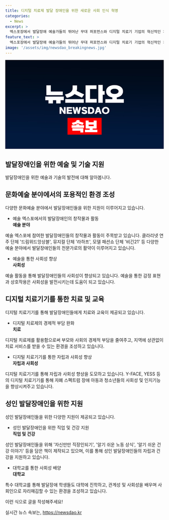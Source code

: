 ```yaml
---
title: 디지털 치료제 발달 장애인을 위한 새로운 사회 인식 혁명
categories:
  - News
excerpt: >
  엑스포장에서 발달장애 예술가들의 뛰어난 무대 퍼포먼스와 디지털 치료기 기업의 혁신적인 치료기술이 눈길을 끌었다. 발달장애에 대한 사회 인식 증진과 자립 지원을 위한 미래 설계에 대한 토론과 전시가 펼쳐졌으며, 예술 분야는 핫한 영역으로 떠올랐다. 발달장애 예술가들의 창작물이 주목을 받았고, 고찰을 모은 작품들이 전시되었다. 지속적인 발전을 통해 발달장애를 가진 아이들이 아티스트, 오케스트라 단원, 모델 등 다양한 분야에서 전문가로서 활동하고 있음이 입증되었다. 발달장애를 가진 어린이부터 성인까지, 누구나가 참여할 수 있도록 엑스포장에는 다양한 체험 부스가 마련되어 있었으며, 이를 통해 발달장애인의 일상생활을 더 편리하게 만들기 위한 기술적인 혁신들이 소개되었다. 또한, 발달장애인의 교육과 직업 훈련을 위한 대학의 참여로, 발달장애학생들도 또래와 함께 대학에 진학할 수 있는 가능성을 확인했다.
feature_text: >
  엑스포장에서 발달장애 예술가들의 뛰어난 무대 퍼포먼스와 디지털 치료기 기업의 혁신적인 치료기술이 눈길을 끌었다. 발달장애에 대한 사회 인식 증진과 자립 지원을 위한 미래 설계에 대한 토론과 전시가 펼쳐졌으며, 예술 분야는 핫한 영역으로 떠올랐다. 발달장애 예술가들의 창작물이 주목을 받았고, 고찰을 모은 작품들이 전시되었다. 지속적인 발전을 통해 발달장애를 가진 아이들이 아티스트, 오케스트라 단원, 모델 등 다양한 분야에서 전문가로서 활동하고 있음이 입증되었다. 발달장애를 가진 어린이부터 성인까지, 누구나가 참여할 수 있도록 엑스포장에는 다양한 체험 부스가 마련되어 있었으며, 이를 통해 발달장애인의 일상생활을 더 편리하게 만들기 위한 기술적인 혁신들이 소개되었다. 또한, 발달장애인의 교육과 직업 훈련을 위한 대학의 참여로, 발달장애학생들도 또래와 함께 대학에 진학할 수 있는 가능성을 확인했다.
image: '/assets/img/newsdao_breakingnews.jpg'
---
```


<p><img src="/assets/img/newsdao_breakingnews.jpg" alt="bookingtag 속보" /></p>

<h2 data-ke-size="size26">발달장애인을 위한 예술 및 기술 지원</h2>

<p data-ke-size="size16">발달장애인을 위한 예술과 기술의 발전에 대해 알아봅니다.</p>

<h2 data-ke-size="size24">문화예술 분야에서의 포용적인 환경 조성</h2>

<p data-ke-size="size16">다양한 문화예술 분야에서 발달장애인들을 위한 지원이 이루어지고 있습니다.</p>

<ul>
  <li>예술 엑스포에서의 발달장애인의 창작물과 활동</li>
  <td style="text-align: center; height: 17px;"><b>예술 분야</b></td>
</ul>

<p data-ke-size="size16">예술 엑스포에 참여한 발달장애인들의 창작물과 활동이 주목받고 있습니다. 클라리넷 연주 단체 '드림위드앙상블', 뮤지컬 단체 '라하프', 모델 패션쇼 단체 '비긴21' 등 다양한 예술 분야에서 발달장애인들의 전문가로의 활약이 이루어지고 있습니다.</p>

<ul>
  <li>예술을 통한 사회성 향상</li>
  <td style="text-align: center; height: 17px;"><b>사회성</b></td>
</ul>

<p data-ke-size="size16">예술 활동을 통해 발달장애인들의 사회성이 향상되고 있습니다. 예술을 통한 감정 표현과 상호작용은 사회성을 발전시키는데 도움이 되고 있습니다.</p>

<h2 data-ke-size="size24">디지털 치료기기를 통한 치료 및 교육</h2>

<p data-ke-size="size16">디지털 치료기기를 통해 발달장애인들에게 치료와 교육이 제공되고 있습니다.</p>

<ul>
  <li>디지털 치료제의 경제적 부담 완화</li>
  <td style="text-align: center; height: 17px;"><b>치료</b></td>
</ul>

<p data-ke-size="size16">디지털 치료제를 활용함으로써 부모와 사회의 경제적 부담을 줄여주고, 지역에 상관없이 치료 서비스를 받을 수 있는 환경을 조성하고 있습니다.</p>

<ul>
  <li>디지털 치료기기를 통한 자립과 사회성 향상</li>
  <td style="text-align: center; height: 17px;"><b>자립과 사회성</b></td>
</ul>

<p data-ke-size="size16">디지털 치료기기를 통해 자립과 사회성 향상을 도모하고 있습니다. Y-FACE, YESS 등의 디지털 치료기기를 통해 자폐 스펙트럼 장애 아동과 청소년들의 사회성 및 인지기능을 향상시켜주고 있습니다.</p>

<h2 data-ke-size="size24">성인 발달장애인을 위한 지원</h2>

<p data-ke-size="size16">성인 발달장애인들을 위한 다양한 지원이 제공되고 있습니다.</p>

<ul>
  <li>성인 발달장애인을 위한 직업 및 건강 지원</li>
  <td style="text-align: center; height: 17px;"><b>직업 및 건강</b></td>
</ul>

<p data-ke-size="size16">성인 발달장애인들을 위해 '자신만만 직장인되기', '알기 쉬운 노동 상식', '알기 쉬운 건강 이야기' 등을 담은 책이 제작되고 있으며, 이를 통해 성인 발달장애인들의 자립과 건강을 지원하고 있습니다.</p>

<ul>
  <li>대학교를 통한 사회성 배양</li>
  <td style="text-align: center; height: 17px;"><b>대학교</b></td>
</ul>

<p data-ke-size="size16">특수 대학교를 통해 발달장애 학생들도 대학에 진학하고, 관계성 및 사회성을 배우며 사회인으로 자리매김할 수 있는 환경을 조성하고 있습니다.</p>

<p>이런 식으로 글을 작성해주세요!</p>
실시간 뉴스 속보는, <a href="https://newsdao.kr" rel="dofollow">https://newsdao.kr</a>


